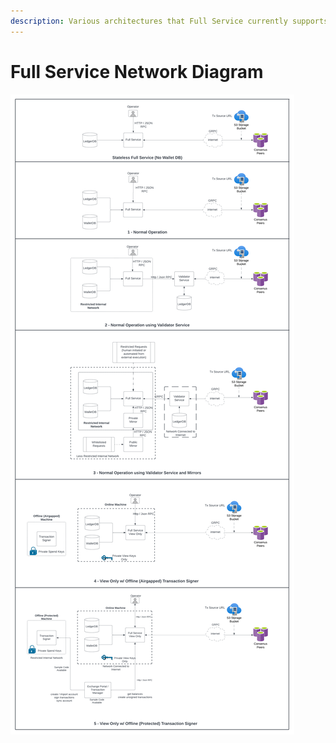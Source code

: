 ```yaml
---
description: Various architectures that Full Service currently supports
---
```


# Full Service Network Diagram

![](<../.gitbook/assets/FS Diagram V2 - Page 1.png>)
